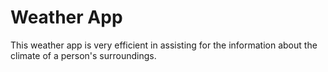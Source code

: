 # Weather App
This weather app is very efficient in assisting for the information about the climate of a person's surroundings.
 

